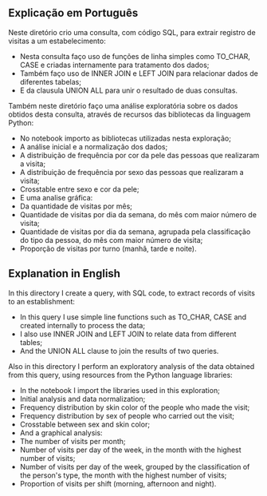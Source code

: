 ## Explicação em Português

Neste diretório crio uma consulta, com código SQL, para extrair registro de visitas a um estabelecimento:
 - Nesta consulta faço uso de funções de linha simples como TO_CHAR, CASE e criadas internamente para tratamento dos dados;
 - Também faço uso de INNER JOIN e LEFT JOIN para relacionar dados de diferentes tabelas;
 - E da clausula UNION ALL para unir o resultado de duas consultas.
	
Também neste diretório faço uma análise exploratória sobre os dados obtidos desta consulta, através de recursos das bibliotecas da linguagem Python:
 - No notebook importo as bibliotecas utilizadas nesta exploração;
 - A análise inicial e a normalização dos dados;
 - A distribuição de frequência por cor da pele das pessoas que realizaram a visita;
 - A distribuição de frequência por sexo das pessoas que realizaram a visita;
 - Crosstable entre sexo e cor da pele;
 - E uma analise gráfica:
  - Da quantidade de visitas por mês;
  - Quantidade de visitas por dia da semana, do mês com maior número de visita;
  - Quantidade de visitas por dia da semana, agrupada pela classificação do tipo da pessoa, do mês com maior número de visita;
  - Proporção de visitas por turno (manhã, tarde e noite).
	
	

## Explanation in English

In this directory I create a query, with SQL code, to extract records of visits to an establishment:
 - In this query I use simple line functions such as TO_CHAR, CASE and created internally to process the data;
 - I also use INNER JOIN and LEFT JOIN to relate data from different tables;
 - And the UNION ALL clause to join the results of two queries.

Also in this directory I perform an exploratory analysis of the data obtained from this query, using resources from the Python language libraries:
 - In the notebook I import the libraries used in this exploration;
 - Initial analysis and data normalization;
 - Frequency distribution by skin color of the people who made the visit;
 - Frequency distribution by sex of people who carried out the visit;
 - Crosstable between sex and skin color;
 - And a graphical analysis:
  - The number of visits per month;
  - Number of visits per day of the week, in the month with the highest number of visits;
  - Number of visits per day of the week, grouped by the classification of the person's type, the month with the highest number of visits;
  - Proportion of visits per shift (morning, afternoon and night).
